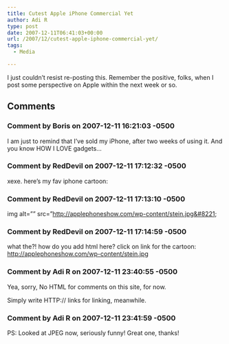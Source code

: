 ```yaml
---
title: Cutest Apple iPhone Commercial Yet
author: Adi R
type: post
date: 2007-12-11T06:41:03+00:00
url: /2007/12/cutest-apple-iphone-commercial-yet/
tags:
  - Media

---
```

I just couldn&#8217;t resist re-posting this. Remember the positive, folks, when I post some perspective on Apple within the next week or so.

<center>
</center>

## Comments

### Comment by Boris on 2007-12-11 16:21:03 -0500
I am just to remind that I&#8217;ve sold my iPhone, after two weeks of using it. And you know HOW I LOVE gadgets&#8230;

### Comment by RedDevil on 2007-12-11 17:12:32 -0500
xexe. here&#8217;s my fav iphone cartoon:

### Comment by RedDevil on 2007-12-11 17:13:10 -0500
img alt=&#8221;&#8221; src=&#8221;http://applephoneshow.com/wp-content/stein.jpg&#8221;

### Comment by RedDevil on 2007-12-11 17:14:59 -0500
what the?! how do you add html here? click on link for the cartoon:  
<a href="http://applephoneshow.com/wp-content/stein.jpg" rel="nofollow ugc">http://applephoneshow.com/wp-content/stein.jpg</a>

### Comment by Adi R on 2007-12-11 23:40:55 -0500
Yea, sorry, No HTML for comments on this site, for now.

Simply write HTTP:// links for linking, meanwhile.

### Comment by Adi R on 2007-12-11 23:41:59 -0500
PS: Looked at JPEG now, seriously funny! Great one, thanks!